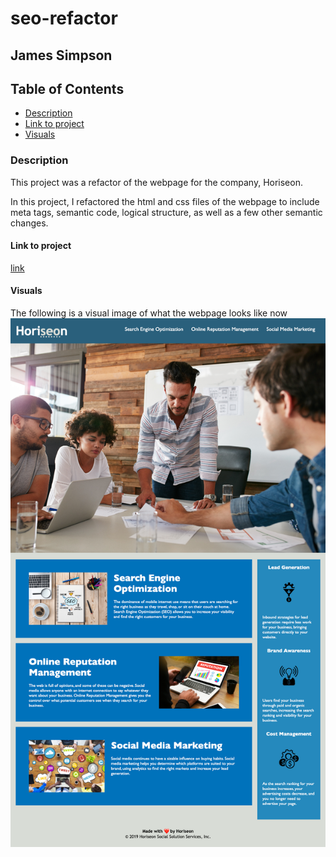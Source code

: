 # seo-refactor

## James Simpson

## Table of Contents
- [Description](#description)
- [Link to project](#link-to-project)
- [Visuals](#visuals)

### Description
This project was a refactor of the webpage for the company, Horiseon.

In this project, I refactored the html and css files of the webpage to include meta tags, semantic code, logical structure, as well as a few other semantic changes. 

#### Link to project
[link](https://jsimps39.github.io/seo-refactor/)

#### Visuals
The following is a visual image of what the webpage looks like now
![Website](assets/images/_Users_jamessimpson_bootcamp_challenges_seo-refactor_index.html%20(1).png)
